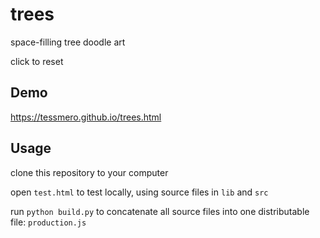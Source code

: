 # trees
space-filling tree doodle art

click to reset

## Demo

https://tessmero.github.io/trees.html

## Usage

clone this repository to your computer

open `test.html` to test locally, using source files in `lib` and `src`

run `python build.py` to concatenate all source files into one distributable file: `production.js`
